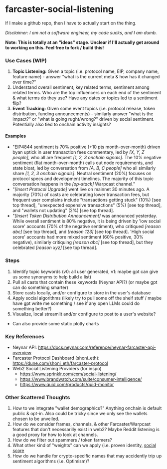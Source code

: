 # farcaster-social-listening
If I make a github repo, then I have to actually start on the thing.

_Disclaimer: I am not a software engineer, my code sucks, and I am dumb._

**Note: This is totally at an "ideas" stage. Unclear if I'll actually get around to working on this. Feel free to fork / build this!**


### Use Cases (WIP)
1. **Topic Listening:** Given a topic (i.e. protocol name, EIP, company name, feature name) - answer "what is the current meta & how has it changed over time?"
  2. Understand overall sentiment, key related terms, sentiment among related terms. Who are the top influencers on each end of the sentiment & what terms do they use? Have any dates or topics led to a sentiment flip?
3. **Event Tracking:** Given some event topics (i.e. protocol release, token distribution, funding announcements) - similarly answer "what is the impact?" or "what is going rught/wrong?" driven by social sentiment. Potentially also tied to onchain activity insights?

 #### Examples
- "EIP4844 sentiment is 70% positive (+10 pts month-over-month) driven byan uptick in user transaction fees commentary, led by *[X, Y, Z people]*, who all are frequent *[1, 2, 3 onchain signals]*. The 10% negative sentiment  (flat month-over-month) calls out node requirements, and state bloat, led by conversation from *[A, B, C people]* who all similarly share *[1, 2, 3 onchain signals]*. Neutral sentiment (20%) focuses on protocol specs and development timelines. The majority of this topic conversation happens in the *[op-stack]* Warpcast channel."
- "*[Insert Protocol Upgrade]* went live on mainnet 30 minutes ago. A majority (70%) of casts are celebrating lower transaction fees, but frequent user complains include "transactions getting stuck" (10%) [see top thread], "unexpected expensive transactions" (5%) [see top thread], and "wallets not updating" (2%) [see top thread].
- "*[Insert Token Distribution Announcement]* was announced yesterday. While overall sentiment is 80% negative, it is being driven by 'low social score' accounts (70% of the negative sentiment), who critiqued *[reason abc]* [see top thread], and *[reason 123]* [see top thread]. 'High social score' accounts had more mixed sentiment (60% positive, 30% negative), similarly critiquing *[reason abc]* [see top thread], but they celebrated *[reason xyz]* [see top thread].

### Steps
1. Identify topic keywords (v0: all user generated, v1: maybe gpt can give us some synonyms to help build a list)
2. Pull all casts that contain these keywords (Neynar API?) (or maybe gpt can do something smarter)
3. Store casts locally, and/or configure to store in the user's database
4. Apply social algorithms (likely try to pull some off the shelf stuff / maybe have gpt write me something / see if any open LLMs could do something better?)
5. Visualize, local streamlit and/or configure to post to a user's website?
  - Can also provide some static plotly charts

### Key References
- Neynar API: https://docs.neynar.com/reference/neynar-farcaster-api-overview
- Farcaster Protocol Dashboard (shoni_eth): https://dune.com/shoni_eth/farcaster-protocol
- Web2 Social Listening Providers (for inspo)
  - https://www.sprinklr.com/cxm/social-listening/
  - https://www.brandwatch.com/suite/consumer-intelligence/
  - https://www.quid.com/products/quid-monitor

### Other Scattered Thoughts
1. How to we integrate "wallet demographics?" Anything onchain is default public & opt-in. Also could be tricky since we only see the wallets chosen to be unveiled.
2. How do we consider frames, channels, & other Farcaster/Warpcast features that don't necessarilly exist in web2? Maybe Reddit listening is a good proxy for how to look at channels.
3. How do we filter out spammers / token farmers?
4. What other kind of "weights" can we apply (i.e. proven identity, [social score](https://dune.com/queries/3106593/5185145)
5. How do we handle for crypto-specific names that may accidently trip up sentiment algorithms (i.e. Optimism)?
